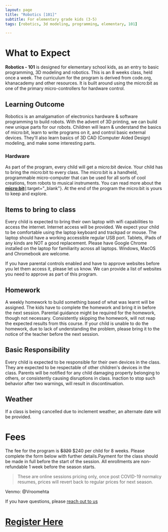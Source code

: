```yaml
---
layout: page
title: "Robotics [101]"
subtitle: For elementary grade kids (3-5)
tags: [robotics, 3d modeling, programming, elementary, 101]

---
```


# What to Expect

**Robotics - 101** is designed for elementary school kids, as an entry to basic programming, 3D modeling and robotics. This is an 8 weeks class, held once a week. The curriculum for the program is derived from code.org, khanacademy and other resources. It is built around using the micro:bit as one of the primary micro-controllers for hardware control.

## Learning Outcome
Robotics is an amalgamation of electronics hardware & software programming to build robots. With the advent of 3D printing, we can build new unique parts for our robots. Children will learn & understand the basics of micro:bit, learn to write programs on it, and control basic external devices. They'll also learn basics of 3D CAD (Computer Aided Design) modeling, and make some interesting parts.

### Hardware
As part of the program, every child will get a micro:bit device. Your child has to bring the micro:bit to every class. The micro:bit is a handheld, programmable micro-computer that can be used for all sorts of cool creations, from robots to musical instruments. You can read more about the [**micro:bit**](https://microbit.org/guide){:target="_blank"}. At the end of the program the micro:bit is yours to keep and explore.


## Items to bring to class
Every child is expected to bring their own laptop with wifi capabilities to access the internet. Internet access will be provided. We expect your child to be comfortable using the laptop keyboard and trackpad or mouse. The laptop should have a working accessible regular USB port. Tablets, iPads of any kinds are NOT a good replacement. Please have Google Chrome installed on the laptop for familiarity across all laptops. Windows, MacOS and Chromebook are welcome.

If you have parental controls enabled and have to approve websites before you let them access it, please let us know. We can provide a list of websites you need to approve as part of this program.

## Homework
A weekly homework to build something based of what was learnt will be assigned. The kids have to complete the homework and bring it in before the next session. Parental guidance might be required for the homework, though not necessary. Consistently skipping the homework, will not reap the expected results from this course. If your child is unable to do the homework, due to lack of understanding the problem, please bring it to the notice of the teacher before the next session.

## Basic Responsibility
Every child is expected to be responsible for their own devices in the class. They are expected to be respectable of other children's devices in the class. Parents will be notified for any child damaging property belonging to others, or consistently causing disruptions in class. Inaction to stop such behavior after two warnings, will result in discontinuation.

## Weather
If a class is being cancelled due to inclement weather, an alternate date will be provided.

# Fees
The fee for the program is ~~$320~~ $240 per child for 8 weeks. Please complete the form below with further details.Payment for the class should be made in full before the start of the session. All enrollments are non-refundable 1 week before the season starts.

> These are online sessions pricing only, once post COVID-19 normalcy resumes, prices will revert back to regular prices for next season.

Venmo: @Vroomehta

If you have questions, please [reach out to us](aboutme)

# [Register Here](courses/register)
